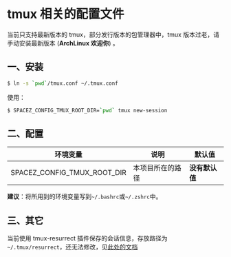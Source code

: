 # tmux 相关的配置文件

当前只支持最新版本的 tmux，部分发行版本的包管理器中，tmux 版本过老，请手动安装最新版本 (**ArchLinux 欢迎你**) 。

## 一、安装

```bash
$ ln -s `pwd`/tmux.conf ~/.tmux.conf
```

使用：

```bash
$ SPACEZ_CONFIG_TMUX_ROOT_DIR=`pwd` tmux new-session
```

## 二、配置

| 环境变量                    | 说明             | 默认值         |
|-----------------------------|------------------|----------------|
| SPACEZ_CONFIG_TMUX_ROOT_DIR | 本项目所在的路径 | **没有默认值** |

**建议**：将所用到的环境变量写到`~/.bashrc`或`~/.zshrc`中。

## 三、其它

当前使用 tmux-resurrect 插件保存的会话信息，存放路径为`~/.tmux/resurrect`，还无法修改，见[此处的文档](https://github.com/tmux-plugins/tmux-resurrect/blob/master/docs/save_dir.md)
